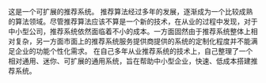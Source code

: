 
这是一个可扩展的推荐系统。
推荐算法经过多年的发展，逐渐成为一个比较成熟的算法领域。尽管推荐算法应该不算是一个新的技术，在从业的过程中发现，对于中小型公司，推荐系统依然面临着不小的成本。一方面固然由于推荐系统整体上相对复杂，另一方面市面上的推荐系统服务提供商提供的系统的定制化程度并不能满足企业的功能个性化需求。
在自己多年从业推荐系统的技术上，自己整理了一个相对通用、迷你、可扩展的通用系统，旨在帮助中小型企业，快速、低成本搭建推荐系统。